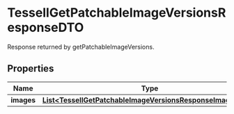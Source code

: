 

# TessellGetPatchableImageVersionsResponseDTO

Response returned by getPatchableImageVersions.

## Properties

Name | Type | Description | Notes
------------ | ------------- | ------------- | -------------
**images** | [**List&lt;TessellGetPatchableImageVersionsResponseImagesDTO&gt;**](TessellGetPatchableImageVersionsResponseImagesDTO.md) |  |  [optional]



